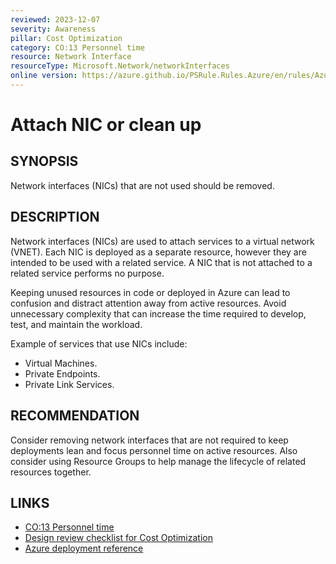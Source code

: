 ```yaml
---
reviewed: 2023-12-07
severity: Awareness
pillar: Cost Optimization
category: CO:13 Personnel time
resource: Network Interface
resourceType: Microsoft.Network/networkInterfaces
online version: https://azure.github.io/PSRule.Rules.Azure/en/rules/Azure.NIC.Attached/
---
```


# Attach NIC or clean up

## SYNOPSIS

Network interfaces (NICs) that are not used should be removed.

## DESCRIPTION

Network interfaces (NICs) are used to attach services to a virtual network (VNET).
Each NIC is deployed as a separate resource, however they are intended to be used with a related service.
A NIC that is not attached to a related service performs no purpose.

Keeping unused resources in code or deployed in Azure can lead to confusion and distract attention away from active resources.
Avoid unnecessary complexity that can increase the time required to develop, test, and maintain the workload.

Example of services that use NICs include:

- Virtual Machines.
- Private Endpoints.
- Private Link Services.

## RECOMMENDATION

Consider removing network interfaces that are not required to keep deployments lean and focus personnel time on active resources.
Also consider using Resource Groups to help manage the lifecycle of related resources together.

## LINKS

- [CO:13 Personnel time](https://learn.microsoft.com/azure/well-architected/cost-optimization/optimize-personnel-time)
- [Design review checklist for Cost Optimization](https://learn.microsoft.com/azure/well-architected/cost-optimization/checklist)
- [Azure deployment reference](https://learn.microsoft.com/azure/templates/microsoft.network/networkinterfaces)
